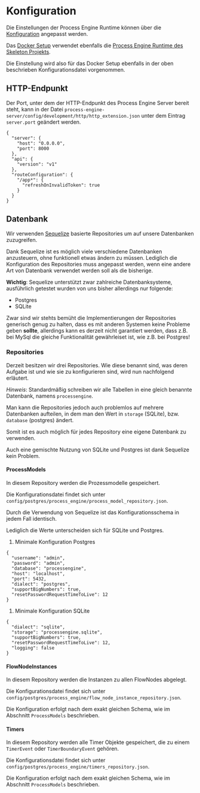 # Konfiguration

Die Einstellungen der Process Engine Runtime können über die
[Konfiguration](./../konzepte/configuration.md) angepasst werden.

Das [Docker Setup](https://github.com/process-engine/skeleton/tree/develop/full-docker-image)
verwendet ebenfalls die [Process Engine Runtime des Skeleton Projekts](https://github.com/process-engine/skeleton/tree/develop/process-engine-server).

Die Einstellung wird also für das Docker Setup ebenfalls in der oben beschrieben
Konfigurationsdatei vorgenommen.

## HTTP-Endpunkt

Der Port, unter dem der HTTP-Endpunkt des Process Engine Server bereit steht,
kann in der Datei `process-engine-server/config/development/http/http_extension.json`
unter dem Eintrag `server.port` geändert werden.

```
{
  "server": {
    "host": "0.0.0.0",
    "port": 8000
  },
  "api": {
    "version": "v1"
  },
  "routeConfiguration": {
    "/app*": {
      "refreshOnInvalidToken": true
    }
  }
}
```

## Datenbank

Wir verwenden [Sequelize]() basierte Repositories um auf unsere Datenbanken
zuzugreifen.

Dank Sequelize ist es möglich viele verschiedene Datenbanken anzusteuern, ohne
funktionell etwas ändern zu müssen.
Lediglich die Konfiguration des Repositories muss angepasst werden, wenn eine
andere Art von Datenbank verwendet werden soll als die bisherige.

**Wichtig**:
Sequelize unterstützt zwar zahlreiche Datenbanksysteme, ausführlich getestet
wurden von uns bisher allerdings nur folgende:
- Postgres
- SQLite

Zwar sind wir stehts bemüht die Implementierungen der Repositories generisch
genug zu halten, dass es mit anderen Systemen keine Probleme geben **sollte**,
allerdings kann es derzeit nicht garantiert werden, dass z.B. bei MySql die
gleiche Funktionalität gewährleiset ist, wie z.B. bei Postgres!


### Repositories

Derzeit besitzen wir drei Repositories.
Wie diese benannt sind, was deren Aufgabe ist und wie sie zu konfigurieren sind,
wird nun nachfolgend erläutert.

*Hinweis*:
Standardmäßig schreiben wir alle Tabellen in eine gleich benannte Datenbank,
namens `processengine`.

Man kann die Repositories jedoch auch problemlos auf mehrere Datenbanken
aufteilen, in dem man den Wert in `storage` (SQLite),
bzw. `database` (postgres) ändert.

Somit ist es auch möglich für jedes Repository eine eigene Datenbank zu
verwenden.

Auch eine gemischte Nutzung von SQLite und Postgres ist dank Sequelize
kein Problem.

#### ProcessModels

In diesem Repository werden die Prozessmodelle gespeichert.

Die Konfigurationsdatei findet sich unter
`config/postgres/process_engine/process_model_repository.json`.

Durch die Verwendung von Sequelize ist das Konfigurationsschema in jedem Fall
identisch.

Lediglich die Werte unterscheiden sich für SQLite und Postgres.

1. Minimale Konfiguration Postgres

```
{
  "username": "admin",
  "password": "admin",
  "database": "processengine",
  "host": "localhost",
  "port": 5432,
  "dialect": "postgres",
  "supportBigNumbers": true,
  "resetPasswordRequestTimeToLive": 12
}
```

1. Minimale Konfiguration SQLite

```
{
  "dialect": "sqlite",
  "storage": "processengine.sqlite",
  "supportBigNumbers": true,
  "resetPasswordRequestTimeToLive": 12,
  "logging": false
}
```

#### FlowNodeInstances

In diesem Repository werden die Instanzen zu allen FlowNodes abgelegt.

Die Konfigurationsdatei findet sich unter
`config/postgres/process_engine/flow_node_instance_repository.json`.

Die Konfiguration erfolgt nach dem exakt gleichen Schema, wie im
Abschnitt `ProcessModels` beschrieben.

#### Timers

In diesem Repository werden alle Timer Objekte gespeichert, die zu einem
`TimerEvent` oder `TimerBoundaryEvent` gehören.

Die Konfigurationsdatei findet sich unter
`config/postgres/process_engine/timers_repository.json`.

Die Konfiguration erfolgt nach dem exakt gleichen Schema, wie im
Abschnitt `ProcessModels` beschrieben.
